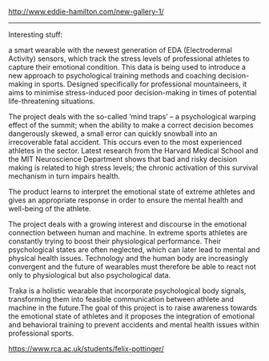 http://www.eddie-hamilton.com/new-gallery-1/





****

Interesting stuff:

 a smart wearable with the newest generation of EDA (Electrodermal Activity) sensors, which track the stress levels of professional athletes to capture their emotional condition. This data is being used to introduce a new approach to psychological training methods and coaching decision-making in sports. Designed specifically for professional mountaineers, it aims to minimise stress-induced poor decision-making in times of potential life-threatening situations.

The project deals with the so-called ‘mind traps’ – a psychological warping effect of the summit; when the ability to make a correct decision becomes dangerously skewed, a small error can quickly snowball into an irrecoverable fatal accident. This occurs even to the most experienced athletes in the sector. Latest research from the Harvard Medical School and the MIT Neuroscience Department shows that bad and risky decision making is related to high stress levels; the chronic activation of this survival mechanism in turn impairs health.

The product learns to interpret the emotional state of extreme athletes and gives an appropriate response in order to ensure the mental health and well-being of the athlete.

The project deals with a growing interest and discourse in the emotional connection between human and machine. In extreme sports athletes are constantly trying to boost their physiological performance. Their psychological states are often neglected, which can later lead to mental and physical health issues. Technology and the human body are increasingly convergent and the future of wearables must therefore be able to react not only to physiological but also psychological data.

Traka is a holistic wearable that incorporate psychological body signals, transforming them into feasible communication between athlete and machine in the future.The goal of this project is to raise awareness towards the emotional state of athletes and it proposes the integration of emotional and behavioral training to prevent accidents and mental health issues within professional sports.

https://www.rca.ac.uk/students/felix-pottinger/
